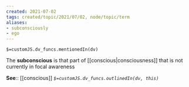 ```yaml
---
created: 2021-07-02
tags: created/topic/2021/07/02, node/topic/term
aliases:
- subconsciously
- ego
---
```

`$=customJS.dv_funcs.mentionedIn(dv)`

The **subconscious** is that part of [[conscious|consciousness]] that is not currently in focal awareness

**See**:: [[conscious]]
*`$=customJS.dv_funcs.outlinedIn(dv, this)`*


